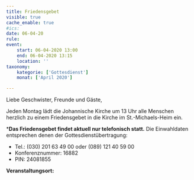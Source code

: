 ```yaml
---
title: Friedensgebet
visible: true
cache_enable: true
#ics: 
date: 06-04-20
rule: 
event:
	start: 06-04-2020 13:00
	end: 06-04-2020 13:15
	location: ''
taxonomy:
	kategorie: ['Gottesdienst']
	monat: ['April 2020']

---
```

Liebe Geschwister, Freunde und Gäste,

Jeden Montag lädt die Johannische Kirche um 13 Uhr alle Menschen herzlich zu einem Friedensgebet in die Kirche im St.-Michaels-Heim ein.

***Das Friedensgebet findet aktuell nur telefonisch statt.** Die Einwahldaten entsprechen denen der Gottesdienstübertragung:
* Tel.: (030) 201 63 49 00 oder (089) 121 40 59 00
* Konferenznummer: 16882
* PIN: 24081855



**Veranstaltungsort:** 

